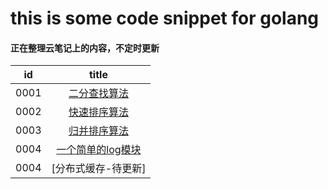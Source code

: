 # this is some code snippet for golang

#### 正在整理云笔记上的内容，不定时更新

|id|title|
|:---:|:---:|
|0001|[二分查找算法](https://github.com/lyx003288/golang/blob/master/0001.binary_search.go)|
|0002|[快速排序算法](https://github.com/lyx003288/golang/blob/master/0002.quick_sort.go)|
|0003|[归并排序算法](https://github.com/lyx003288/golang/blob/master/0003.merge_sort.go)|
|0004|[一个简单的log模块](https://github.com/lyx003288/golang/blob/master/0004.log.go)|
|0004|[分布式缓存-待更新]|
